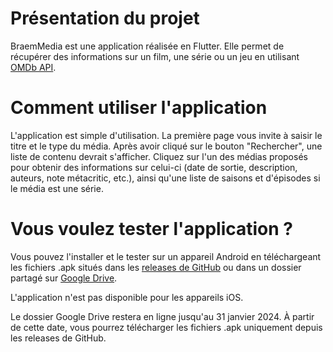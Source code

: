 # Présentation du projet
BraemMedia est une application réalisée en Flutter. Elle permet de récupérer des informations sur un film, une série ou un jeu en utilisant [OMDb API](https://www.omdbapi.com/).

# Comment utiliser l'application
L'application est simple d'utilisation. La première page vous invite à saisir le titre et le type du média. Après avoir cliqué sur le bouton "Rechercher", une liste de contenu devrait s'afficher. Cliquez sur l'un des médias proposés pour obtenir des informations sur celui-ci (date de sortie, description, auteurs, note métacritic, etc.), ainsi qu'une liste de saisons et d'épisodes si le média est une série.

# Vous voulez tester l'application ?
Vous pouvez l'installer et le tester sur un appareil Android en téléchargeant les fichiers .apk situés dans les [releases de GitHub](https://github.com/pierrebraem/APIFilm/releases) ou dans un dossier partagé sur [Google Drive](https://drive.google.com/drive/folders/14MLaUy4o2yP16LwjSv40uQtfcH89r4ur?usp=sharing).

L'application n'est pas disponible pour les appareils iOS.

Le dossier Google Drive restera en ligne jusqu'au 31 janvier 2024. À partir de cette date, vous pourrez télécharger les fichiers .apk uniquement depuis les releases de GitHub.
